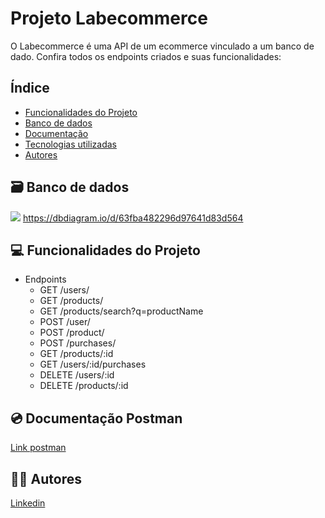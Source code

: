 # Projeto Labecommerce

O Labecommerce é uma API de um ecommerce vinculado a um banco de dado. Confira todos os endpoints criados e suas funcionalidades: 

## Índice
- <a href="#funcionalidades-do-projeto">Funcionalidades do Projeto</a>
- <a href="banco-de-dados">Banco de dados</a>
- <a href="#documentação-postman">Documentação</a>
- <a href="#tecnologias-utilizadas">Tecnologias utilizadas</a>
- <a href="#autores">Autores</a>

## 🗃️ Banco de dados

![](https://user-images.githubusercontent.com/29845719/214396608-ddcfd097-e615-44f9-acbe-f815f9abb83f.png)
https://dbdiagram.io/d/63fba482296d97641d83d564


## 💻 Funcionalidades do Projeto
- Endpoints
  + GET /users/ 
  + GET /products/ 
  + GET /products/search?q=productName 
  + POST /user/
  + POST /product/ 
  + POST /purchases/
  + GET /products/:id 
  + GET /users/:id/purchases
  + DELETE /users/:id 
  + DELETE /products/:id


## 💿 Documentação Postman

[Link postman](https://documenter.getpostman.com/view/24461088/2s8ZDU6QLr)


## 👩‍💻 Autores

[Linkedin](https://www.linkedin.com/ingiovana-ferreira-tiburtino-475486216/)
